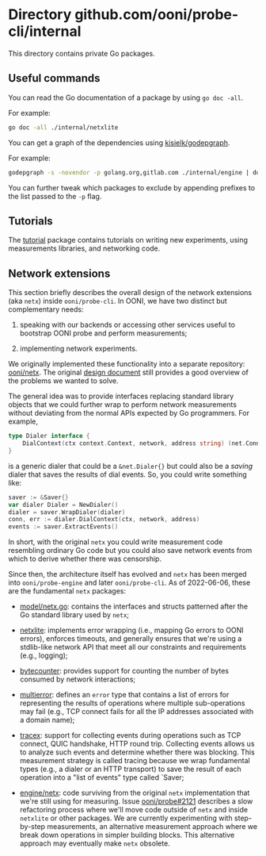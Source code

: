 # Directory github.com/ooni/probe-cli/internal

This directory contains private Go packages.

## Useful commands

You can read the Go documentation of a package by using `go doc -all`.

For example:

```bash
go doc -all ./internal/netxlite
```

You can get a graph of the dependencies using [kisielk/godepgraph](https://github.com/kisielk/godepgraph).

For example:

```bash
godepgraph -s -novendor -p golang.org,gitlab.com ./internal/engine | dot -Tpng -o deps.png
```

You can further tweak which packages to exclude by appending
prefixes to the list passed to the `-p` flag.

## Tutorials

The [tutorial](tutorial) package contains tutorials on writing new experiments,
using measurements libraries, and networking code.

## Network extensions

This section briefly describes the overall design of the network
extensions (aka `netx`) inside `ooni/probe-cli`. In OONI, we have
two distinct but complementary needs:

1. speaking with our backends or accessing other services useful
to bootstrap OONI probe and perform measurements;

2. implementing network experiments.

We originally implemented these functionality into a separate
repository: [ooni/netx](https://github.com/ooni/netx). The
original [design document](https://github.com/ooni/netx/blob/master/DESIGN.md)
still provides a good overview of the problems we wanted to solve.

The general idea was to provide interfaces replacing standard library
objects that we could further wrap to perform network measurements without
deviating from the normal APIs expected by Go programmers. For example,

```Go
type Dialer interface {
	DialContext(ctx context.Context, network, address string) (net.Conn, error)
}
```

is a generic dialer that could be a `&net.Dialer{}` but could also be a
*saving* dialer that saves the results of dial events. So, you could write
something like:

```Go
saver := &Saver{}
var dialer Dialer = NewDialer()
dialer = saver.WrapDialer(dialer)
conn, err := dialer.DialContext(ctx, network, address)
events := saver.ExtractEvents()
```

In short, with the original `netx` you could write measurement code
resembling ordinary Go code but you could also save network events
from which to derive whether there was censorship.

Since then, the architecture itself has evolved and `netx` has been
merged into `ooni/probe-engine` and later `ooni/probe-cli`. As of
2022-06-06, these are the fundamental `netx` packages:

- [model/netx.go](model/netx.go): contains the interfaces and structs
patterned after the Go standard library used by `netx`;

- [netxlite](netxlite): implements error wrapping (i.e., mapping
Go errors to OONI errors), enforces timeouts, and generally ensures
that we're using a stdlib-like network API that meet all our
constraints and requirements (e.g., logging);

- [bytecounter](bytecounter): provides support for counting the
number of bytes consumed by network interactions;

- [multierror](multierror): defines an `error` type that contains
a list of errors for representing the results of operations where
multiple sub-operations may fail (e.g., TCP connect fails for
all the IP addresses associated with a domain name);

- [tracex](tracex): support for collecting events during operations
such as TCP connect, QUIC handshake, HTTP round trip. Collecting
events allows us to analyze such events and determine whether there
was blocking. This measurement strategy is called tracing because
we wrap fundamental types (e.g., a dialer or an HTTP transport) to
save the result of each operation into a "list of events" type
called `Saver;

- [engine/netx](engine/netx): code surviving from the original `netx`
implementation that we're still using for measuring. Issue
[ooni/probe#2121](https://github.com/ooni/probe/issues/2121) describes
a slow refactoring process where we'll move code outside of `netx`
and inside `netxlite` or other packages. We are currently experimenting
with step-by-step measurements, an alternative measurement
approach where we break down operations in simpler building blocks. This
alternative approach may eventually make `netx` obsolete.

